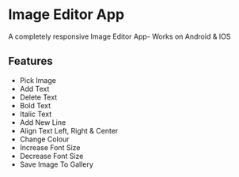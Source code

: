 # Image Editor App

A completely responsive Image Editor App- Works on Android & IOS

## Features
- Pick Image
- Add Text
- Delete Text
- Bold Text
- Italic Text
- Add New Line
- Align Text Left, Right & Center
- Change Colour
- Increase Font Size 
- Decrease Font Size 
- Save Image To Gallery


